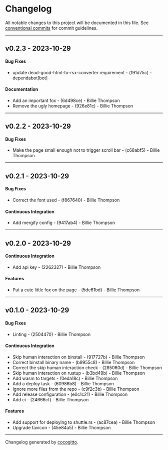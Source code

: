 # Changelog
All notable changes to this project will be documented in this file. See [conventional commits](https://www.conventionalcommits.org/) for commit guidelines.

- - -
## v0.2.3 - 2023-10-29
#### Bug Fixes
- update dead-good-html-to-rsx-converter requirement - (f91d75c) - dependabot[bot]
#### Documentation
- Add an important fox - (6d498ce) - Billie Thompson
- Remove the ugly homepage - (926e81c) - Billie Thompson

- - -

## v0.2.2 - 2023-10-29
#### Bug Fixes
- Make the page small enough not to trigger scroll bar - (c68abf5) - Billie Thompson

- - -

## v0.2.1 - 2023-10-29
#### Bug Fixes
- Correct the font used - (f867640) - Billie Thompson
#### Continuous Integration
- Add mergify config - (9417ab4) - Billie Thompson

- - -

## v0.2.0 - 2023-10-29
#### Continuous Integration
- Add api key - (2262327) - Billie Thompson
#### Features
- Put a cute little fox on the page - (5de61bd) - Billie Thompson

- - -

## v0.1.0 - 2023-10-29
#### Bug Fixes
- Linting - (2504470) - Billie Thompson
#### Continuous Integration
- Skip human interaction on binstall - (917727b) - Billie Thompson
- Correct binstall binary name - (b9955c8) - Billie Thompson
- Correct the skip human interaction check - (285060d) - Billie Thompson
- Skip human interaction on rustup - (b3bd49b) - Billie Thompson
- Add wasm to targets - (0eda18c) - Billie Thompson
- Add a deploy task - (60986b8) - Billie Thompson
- Ignore more files from the repo - (c9f2c3b) - Billie Thompson
- Add release configuration - (e0c1c21) - Billie Thompson
- Add ci - (24666cf) - Billie Thompson
#### Features
- Add support for deploying to shuttle.rs - (ac87cea) - Billie Thompson
- Upgrade favicon - (45e84a5) - Billie Thompson

- - -

Changelog generated by [cocogitto](https://github.com/cocogitto/cocogitto).